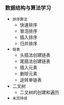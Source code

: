 ### 数据结构与算法学习
  - ```排序算法```
    - 快速排序
    - 冒泡排序
    - 插入排序
    - 归并排序
  - ```链表```
    - 头插法创建链表
    - 尾插法创建链表
    - 插入元素
    - 删除元素
    - 逆转单链表
  - 二叉树
    - 二叉树的创建和遍历
  - ```未完待续```
